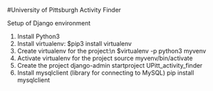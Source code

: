 #University of Pittsburgh Activity Finder

Setup of Django environment
1. Install Python3
2. Install virtualenv:
	$pip3 install virtualenv
3. Create virtualenv for the project:\n
	$virtualenv -p python3 myvenv
4. Activate virtualenv for the project
	source myvenv/bin/activate
5. Create the project
	django-admin startproject UPitt_activity_finder
6. Install mysqlclient (library for connecting to MySQL)
	pip install mysqlclient
